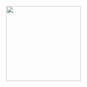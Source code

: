 <p align="center">
<img style=" height: 200px; " src="https://data.whicdn.com/images/285147573/original.gif" />
</p>
